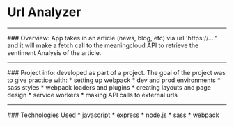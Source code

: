 # Url Analyzer

<hr>
### Overview:
App takes in an article (news, blog, etc) via url 'https://...." and it will make a fetch call to the meaningcloud API to retrieve the sentiment Analysis of the article.
<hr>
### Project info:
developed as part of a project. The goal of the project was to give practice with:
* setting up webpack
* dev and prod environments
* sass styles
* webpack loaders and plugins
* creating layouts and page design
* service workers
* making API calls to external urls
<hr>
### Technologies Used
* javascript
* express
* node.js
* sass
* webpack
